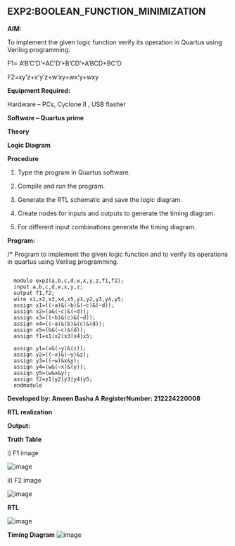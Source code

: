 ## EXP2:BOOLEAN_FUNCTION_MINIMIZATION

**AIM:**

To implement the given logic function verify its operation in Quartus using Verilog programming.

F1= A’B’C’D’+AC’D’+B’CD’+A’BCD+BC’D 

F2=xy’z+x’y’z+w’xy+wx’y+wxy

**Equipment Required:**

Hardware – PCs, Cyclone II , USB flasher

**Software – Quartus prime**

**Theory**

**Logic Diagram**

**Procedure**

1.	Type the program in Quartus software.

2.	Compile and run the program.

3.	Generate the RTL schematic and save the logic diagram.

4.	Create nodes for inputs and outputs to generate the timing diagram.

5.	For different input combinations generate the timing diagram.


**Program:**

/* Program to implement the given logic function and to verify its operations in quartus using Verilog programming. 
```

  module exp2(a,b,c,d,w,x,y,z,f1,f2);
  input a,b,c,d,w,x,y,z;
  output f1,f2;
  wire x1,x2,x3,x4,x5,y1,y2,y3,y4,y5;
  assign x1=((~a)&(~b)&(~c)&(~d));
  assign x2=(a&(~c)&(~d));
  assign x3=((~b)&(c)&(~d));
  assign x4=((~a)&(b)&(c)&(d));
  assign x5=(b&(~c)&(d));
  assign f1=x1|x2|x3|x4|x5;
  
  assign y1=(x&(~y)&(z));
  assign y2=((~x)&(~y)&z);
  assign y3=((~w)&x&y);
  assign y4=(w&(~x)&(y));
  assign y5=(w&x&y);
  assign f2=y1|y2|y3|y4|y5;
  endmodule

```

**Developed by: Ameen Basha A**
**RegisterNumber: 212224220008**


**RTL realization**

**Output:**

**Truth Table**

i) F1 image

![image](https://github.com/user-attachments/assets/4a856c82-a5be-4657-b9e9-605ea0322d7f)

ii) F2 image

![image](https://github.com/user-attachments/assets/337078ef-2a86-47eb-8409-f5e042def9f9)

**RTL**


![image](https://github.com/user-attachments/assets/b22d9eb5-28c4-4975-b763-236b6f2e7d94)

**Timing Diagram**
![image](https://github.com/user-attachments/assets/45528523-01fb-4d9b-87f7-44123bbab851)
